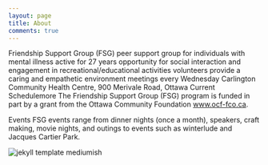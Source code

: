 ```yaml
---
layout: page
title: About
comments: true
---
```


Friendship Support Group (FSG)
peer support group for individuals with mental illness
active for 27 years
opportunity for social interaction and engagement in recreational/educational activities
volunteers provide a caring and empathetic environment
meetings every Wednesday
Carlington Community Health Centre, 900 Merivale Road, Ottawa
Current Schedulemore
The Friendship Support Group (FSG) program is funded in part by a grant from the Ottawa Community Foundation www.ocf-fco.ca.

Events
FSG events range from dinner nights (once a month), speakers, craft making, movie nights, and outings to events such as winterlude and Jacques Cartier Park.

![jekyll template mediumish]({{site.baseurl}}/assets/images/theme4.jpg)

